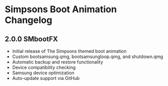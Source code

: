 # Simpsons Boot Animation Changelog

## 2.0.0 SMbootFX
- Initial release of The Simpsons themed boot animation
- Custom bootsamsung.qmg, bootsamsungloop.qmg, and shutdown.qmg
- Automatic backup and restore functionality
- Device compatibility checking
- Samsung device optimization
- Auto-update support via GitHub
